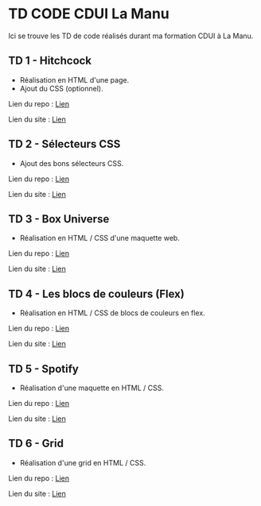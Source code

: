 # TD CODE CDUI La Manu

Ici se trouve les TD de code réalisés durant ma formation CDUI à La Manu.


## TD 1 - Hitchcock

- Réalisation en HTML d'une page. 
- Ajout du CSS (optionnel).

Lien du repo : [Lien](https://github.com/sebastien-d-me/td_lamanu_cdui/tree/main/td1_hitchcock)

Lien du site : [Lien](https://sebastien-d-me.github.io/td_lamanu_cdui/td1_hitchcock/)

## TD 2 - Sélecteurs CSS

- Ajout des bons sélecteurs CSS.

Lien du repo : [Lien](https://github.com/sebastien-d-me/td_lamanu_cdui/tree/main/td2_selecteurs_css)

Lien du site : [Lien](https://sebastien-d-me.github.io/td_lamanu_cdui/td2_selecteurs_css/)

## TD 3 - Box Universe

- Réalisation en HTML / CSS d'une maquette web.

Lien du repo : [Lien](https://github.com/sebastien-d-me/td_lamanu_cdui/tree/main/td3_box_universe)

Lien du site : [Lien](https://sebastien-d-me.github.io/td_lamanu_cdui/td3_box_universe/)

## TD 4 - Les blocs de couleurs (Flex)

- Réalisation en HTML / CSS de blocs de couleurs en flex.

Lien du repo : [Lien](https://github.com/sebastien-d-me/td_lamanu_cdui/tree/main/td4_blocs_de_couleurs)

Lien du site : [Lien](https://sebastien-d-me.github.io/td_lamanu_cdui/td4_blocs_de_couleurs/)

## TD 5 - Spotify

- Réalisation d'une maquette en HTML / CSS.

Lien du repo : [Lien](https://github.com/sebastien-d-me/td_lamanu_cdui/tree/main/td5_spotify)

Lien du site : [Lien](https://sebastien-d-me.github.io/td_lamanu_cdui/td5_spotify/)

## TD 6 - Grid

- Réalisation d'une grid en HTML / CSS.

Lien du repo : [Lien](https://github.com/sebastien-d-me/td_lamanu_cdui/tree/main/td6_grid)

Lien du site : [Lien](https://sebastien-d-me.github.io/td_lamanu_cdui/td6_grid/)
